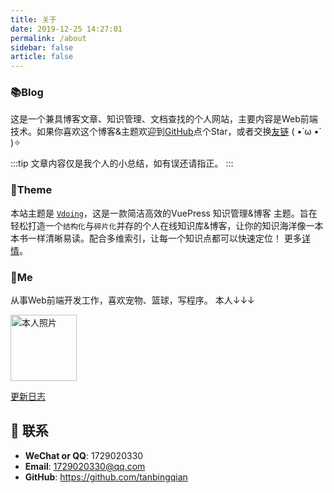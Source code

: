 ```yaml
---
title: 关于
date: 2019-12-25 14:27:01
permalink: /about
sidebar: false
article: false
---
```


### 📚Blog
这是一个兼具博客文章、知识管理、文档查找的个人网站，主要内容是Web前端技术。如果你喜欢这个博客&主题欢迎到[GitHub](https://github.com/tanbingqian/blog)点个Star，或者交换[友链](/friends/) ( •̀ ω •́ )✧

:::tip
文章内容仅是我个人的小总结，如有误还请指正。
:::

### 🎨Theme
本站主题是 [`Vdoing`](https://github.com/tanbingqian/blog)，这是一款简洁高效的VuePress 知识管理&博客 主题。旨在轻松打造一个`结构化`与`碎片化`并存的个人在线知识库&博客，让你的知识海洋像一本本书一样清晰易读。配合多维索引，让每一个知识点都可以快速定位！ 更多[详情](https://github.com/tanbingqian/blog)。



### 🐼Me
从事Web前端开发工作，喜欢宠物、篮球，写程序。 本人↓↓↓

<img src='https://avatars3.githubusercontent.com/u/24713485?s=460&u=fb3dd28e8ff4e546ca0d1493d4af8bb501130635&v=4' alt='本人照片' style="width:106px;">


[更新日志](https://github.com/tanbingqian/blog/commits/master)

## :email: 联系

- **WeChat or QQ**: <a :href="qqUrl" class='qq'>1729020330</a>
- **Email**:  <a href="mailto:894072666@qq.com">1729020330@qq.com</a>
- **GitHub**: <https://github.com/tanbingqian>

<script>
  export default {
    data(){
      return {
        qqUrl: 'tencent://message/?uin=894072666&Site=&Menu=yes' 
      }
    },
    mounted(){
      const flag =  navigator.userAgent.match(/(phone|pad|pod|iPhone|iPod|ios|iPad|Android|Mobile|BlackBerry|IEMobile|MQQBrowser|JUC|Fennec|wOSBrowser|BrowserNG|WebOS|Symbian|Windows Phone)/i);
      if(flag){
        this.qqUrl = 'mqqwpa://im/chat?chat_type=wpa&uin=894072666&version=1&src_type=web&web_src=oicqzone.com'
      }
    }
  }
</script>           